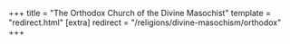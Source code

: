 +++
title = "The Orthodox Church of the Divine Masochist"
template = "redirect.html"
[extra]
redirect = "/religions/divine-masochism/orthodox"
+++